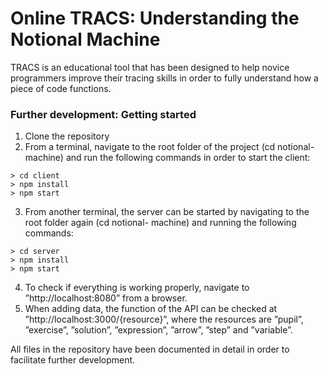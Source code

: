 # Online TRACS: Understanding the Notional Machine

TRACS is an educational tool that has been designed to help novice programmers improve their tracing skills in order to fully understand how a piece of code functions.

### Further development: Getting started

1. Clone the repository
2. From a terminal, navigate to the root folder of the project (cd notional-machine) and run the following
commands in order to start the client:
```
> cd client
> npm install
> npm start
```
3. From another terminal, the server can be started by navigating to the root folder again (cd notional-
machine) and running the following commands:
```
> cd server
> npm install
> npm start
```
4. To check if everything is working properly, navigate to ”http://localhost:8080” from a browser.
5. When adding data, the function of the API can be checked at ”http://localhost:3000/{resource}”, where
the resources are ”pupil”, ”exercise”, ”solution”, ”expression”, ”arrow”, ”step” and ”variable”.

All files in the repository have been documented in detail in order to facilitate further development.
